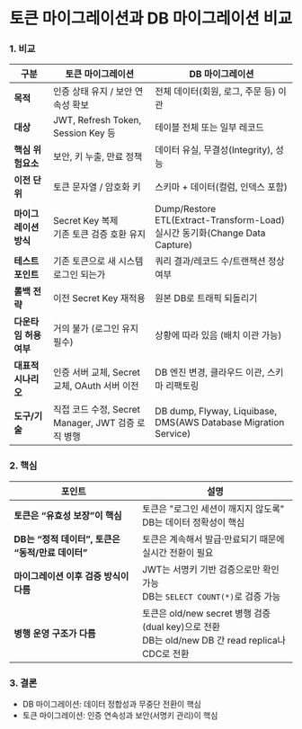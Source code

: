 # 토큰 마이그레이션과 DB 마이그레이션 비교


### **1. 비교**

| 구분             | **토큰 마이그레이션**                          | **DB 마이그레이션**                                                                        |
| -------------- | -------------------------------------- | ------------------------------------------------------------------------------------ |
| **목적**         | 인증 상태 유지 / 보안 연속성 확보                   | 전체 데이터(회원, 로그, 주문 등) 이관                                                              |
| **대상**         | JWT, Refresh Token, Session Key 등      | 테이블 전체 또는 일부 레코드                                                                     |
| **핵심 위험요소**    | 보안, 키 누출, 만료 정책                        | 데이터 유실, 무결성(Integrity), 성능                                                           |
| **이전 단위**      | 토큰 문자열 / 암호화 키                         | 스키마 + 데이터(컬럼, 인덱스 포함)                                                                |
| **마이그레이션 방식**  |  Secret Key 복제<br> 기존 토큰 검증 호환 유지  |  Dump/Restore<br> ETL(Extract-Transform-Load)<br> 실시간 동기화(Change Data Capture) |
| **테스트 포인트**    | 기존 토큰으로 새 시스템 로그인 되는가                  | 쿼리 결과/레코드 수/트랜잭션 정상 여부                                                               |
| **롤백 전략**      | 이전 Secret Key 재적용                      | 원본 DB로 트래픽 되돌리기                                                                      |
| **다운타임 허용 여부** | 거의 불가 (로그인 유지 필수)                      | 상황에 따라 있음 (배치 이관 가능)                                                                 |
| **대표적 시나리오**   | 인증 서버 교체, Secret 교체, OAuth 서버 이전       | DB 엔진 변경, 클라우드 이관, 스키마 리팩토링                                                          |
| **도구/기술**      | 직접 코드 수정, Secret Manager, JWT 검증 로직 병행 | DB dump, Flyway, Liquibase, DMS(AWS Database Migration Service)                      |

### **2. 핵심**

| 포인트                                   | 설명                                                                                    |
| ------------------------------------- | ------------------------------------------------------------------------------------- |
| **토큰은 “유효성 보장”이 핵심**              | 토큰은 "로그인 세션이 깨지지 않도록" </br> DB는 데이터 정확성이 핵심 |
| **DB는 “정적 데이터”, 토큰은 “동적/만료 데이터”** | 토큰은 계속해서 발급·만료되기 때문에 실시간 전환이 필요|
| **마이그레이션 이후 검증 방식이 다름**           |  JWT는 서명키 기반 검증으로만 확인 가능 </br> DB는 `SELECT COUNT(*)`로 검증 가능|
| **병행 운영 구조가 다름**                  | 토큰은 old/new secret 병행 검증(dual key)으로 전환 </br> DB는 old/new DB 간 read replica나 CDC로 전환|

### **3. 결론**

- DB 마이그레이션: 데이터 정합성과 무중단 전환이 핵심
- 토큰 마이그레이션: 인증 연속성과 보안(서명키 관리)이 핵심

